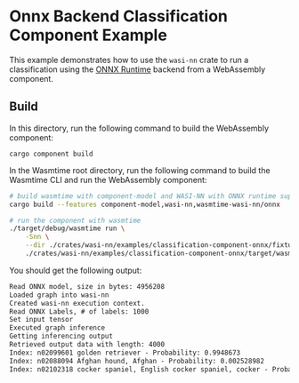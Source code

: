# Onnx Backend Classification Component Example

This example demonstrates how to use the `wasi-nn` crate to run a classification using the
[ONNX Runtime](https://onnxruntime.ai/) backend from a WebAssembly component.

## Build
In this directory, run the following command to build the WebAssembly component:
```console
cargo component build
```

In the Wasmtime root directory, run the following command to build the Wasmtime CLI and run the WebAssembly component:
```sh
# build wasmtime with component-model and WASI-NN with ONNX runtime support
cargo build --features component-model,wasi-nn,wasmtime-wasi-nn/onnx

# run the component with wasmtime
./target/debug/wasmtime run \
    -Snn \
    --dir ./crates/wasi-nn/examples/classification-component-onnx/fixture/::fixture \
    ./crates/wasi-nn/examples/classification-component-onnx/target/wasm32-wasip1/debug/classification-component-onnx.wasm
```

You should get the following output:
```txt
Read ONNX model, size in bytes: 4956208
Loaded graph into wasi-nn
Created wasi-nn execution context.
Read ONNX Labels, # of labels: 1000
Set input tensor
Executed graph inference
Getting inferencing output
Retrieved output data with length: 4000
Index: n02099601 golden retriever - Probability: 0.9948673
Index: n02088094 Afghan hound, Afghan - Probability: 0.002528982
Index: n02102318 cocker spaniel, English cocker spaniel, cocker - Probability: 0.0010986356
```
